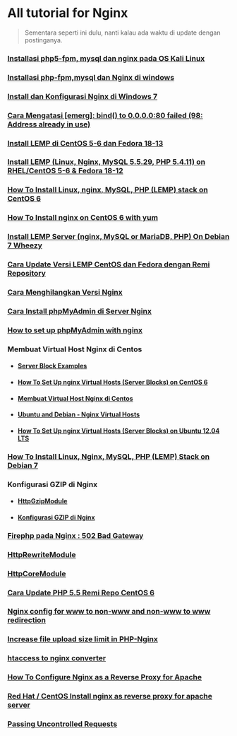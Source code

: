 # All tutorial for Nginx
> Sementara seperti ini dulu, nanti kalau ada waktu di update dengan postinganya.

### [Installasi php5-fpm, mysql dan nginx pada OS Kali Linux](http://www.wongkebumen.com/2013/12/installasi-php5-fpm-mysql-dan-nginx.html)

### [Installasi php-fpm,mysql dan Nginx di windows](http://situs-php.blogspot.com/2013/05/installasi-nginx-php-cgi-dan-mysql-di.html)

### [Install dan Konfigurasi Nginx di Windows 7](http://rizkylab.com/install-dan-konfigurasi-nginx-di-windows-7/)

### [Cara Mengatasi [emerg]: bind() to 0.0.0.0:80 failed (98: Address already in use)](http://www.kampoeng.co.id/thread-2625-cara-mengatasi-emerg-bind-to-0-0-0-0-80-failed-98-address-already-in-use)

### [Install LEMP di CentOS 5-6 dan Fedora 18-13](http://www.kampoeng.co.id/thread-2333-install-lemp-di-centos-5-6-dan-fedora-18-13)

### [Install LEMP (Linux, Nginx, MySQL 5.5.29, PHP 5.4.11) on RHEL/CentOS 5-6 & Fedora 18-12](http://www.tecmint.com/install-lemp-linux-nginx-mysql-php-on-rhel-centos-5-6-fedora-12-17/)

### [How To Install Linux, nginx, MySQL, PHP (LEMP) stack on CentOS 6](https://www.digitalocean.com/community/articles/how-to-install-linux-nginx-mysql-php-lemp-stack-on-centos-6)

### [How To Install nginx on CentOS 6 with yum](https://www.digitalocean.com/community/articles/how-to-install-nginx-on-centos-6-with-yum)

### [Install LEMP Server (nginx, MySQL or MariaDB, PHP) On Debian 7 Wheezy](http://www.unixmen.com/install-lemp-server-nginx-mysql-mariadb-php-debian-7-wheezy/)

### [Cara Update Versi LEMP CentOS dan Fedora dengan Remi Repository](http://www.kampoeng.co.id/thread-2568-tutorial-cara-update-versi-lemp-centos-dan-fedora-dengan-remi-repository)

### [Cara Menghilangkan Versi Nginx](http://www.kampoeng.co.id/thread-2547-cara-menghilangkan-versi-nginx)

### [Cara Install phpMyAdmin di Server Nginx](http://www.kampoeng.co.id/thread-2558-cara-install-phpmyadmin-di-server-nginx)

### [How to set up phpMyAdmin with nginx](http://magnatecha.com/set-up-phpmyadmin-with-nginx/)

### Membuat Virtual Host Nginx di Centos
* #### [Server Block Examples](http://wiki.nginx.org/ServerBlockExample)

* #### [How To Set Up nginx Virtual Hosts (Server Blocks) on CentOS 6](https://digitalocean.com/community/articles/how-to-set-up-nginx-virtual-hosts-server-blocks-on-centos-6)

* #### [Membuat Virtual Host Nginx di Centos](http://www.kampoeng.co.id/thread-2550-tutorial-membuat-virtual-host-nginx-di-centos)

* #### [Ubuntu and Debian - Nginx Virtual Hosts](http://www.rackspace.com/knowledge_center/article/ubuntu-and-debian-nginx-virtual-hosts)

* #### [How To Set Up nginx Virtual Hosts (Server Blocks) on Ubuntu 12.04 LTS](https://www.digitalocean.com/community/articles/how-to-set-up-nginx-virtual-hosts-server-blocks-on-ubuntu-12-04-lts--3)

### [How To Install Linux, Nginx, MySQL, PHP (LEMP) Stack on Debian 7](https://www.digitalocean.com/community/articles/how-to-install-linux-nginx-mysql-php-lemp-stack-on-debian-7)

### Konfigurasi GZIP di Nginx
* #### [HttpGzipModule](http://wiki.nginx.org/HttpGzipModule)

* #### [Konfigurasi GZIP di Nginx](http://www.kampoeng.co.id/thread-2548-tutorial-konfigurasi-gzip-di-nginx)

### [Firephp pada Nginx : 502 Bad Gateway](http://www.kampoeng.co.id/thread-2424-tutorial-firephp-pada-nginx-502-bad-gateway)

### [HttpRewriteModule](http://wiki.nginx.org/NginxHttpRewriteModule)

### [HttpCoreModule](http://wiki.nginx.org/HttpCoreModule)

### [Cara Update PHP 5.5 Remi Repo CentOS 6](http://www.kampoeng.co.id/thread-2629-cara-update-php-5-5-di-centos-6)
 
### [Nginx config for www to non-www and non-www to www redirection](https://rtcamp.com/tutorials/nginx/www-non-www-redirection/)

### [Increase file upload size limit in PHP-Nginx](https://rtcamp.com/tutorials/php/increase-file-upload-size-limit/)

### [htaccess to nginx converter](http://winginx.com/en/htaccess)

### [How To Configure Nginx as a Reverse Proxy for Apache](http://www.nginxtips.com/how-to-configure-nginx-as-a-reverse-proxy-for-apache/)

### [Red Hat / CentOS Install nginx as reverse proxy for apache server](http://blog.roozbehk.com/post/24568560912/nginx-as-reverse-proxy-to-apache-server)

### [Passing Uncontrolled Requests](https://www.facebook.com/groups/nginx.banget.indonesia/permalink/336240946532446/)